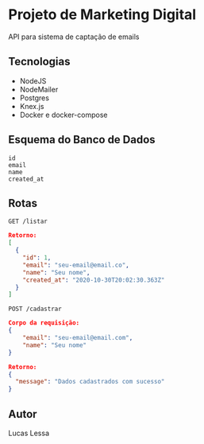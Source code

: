 # Projeto de Marketing Digital
API para sistema de captação de emails

## Tecnologias
- NodeJS
- NodeMailer
- Postgres
- Knex.js
- Docker e docker-compose

## Esquema do Banco de Dados

`id`  
`email`   
`name`  
`created_at`  

## Rotas

`GET /listar`  
```json
Retorno:
[
  {
    "id": 1,
    "email": "seu-email@email.co",
    "name": "Seu nome",
    "created_at": "2020-10-30T20:02:30.363Z"
  }
]
```

`POST /cadastrar`
```json
Corpo da requisição:
{
    "email": "seu-email@email.com",
    "name": "Seu nome"
}

Retorno:
{
  "message": "Dados cadastrados com sucesso"
}
```

## Autor
Lucas Lessa
